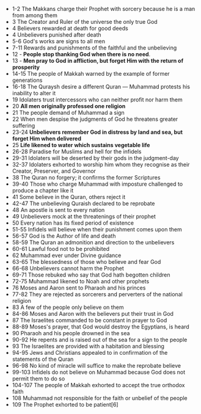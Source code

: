 * 1-2 The Makkans charge their Prophet with sorcery because he is a man from among them
* 3 The Creator and Ruler of the universe the only true God
* 4 Believers rewarded at death for good deeds
* 4 Unbelievers punished after death
* 5-6 God's works are signs to all men
* 7-11 Rewards and punishments of the faithful and the unbelieving
* 12 - __People stop thanking God when there is no need__.
* 13 - __Men pray to God in affliction, but forget Him with the return of prosperity__
* 14-15 The people of Makkah warned by the example of former generations
* 16-18 The Quraysh desire a different Quran — Muhammad protests his inability to alter it
* 19 Idolaters trust intercessors who can neither profit nor harm them
* 20 __All men originally professed one religion__
* 21 The people demand of Muhammad a sign
* 22 When men despise the judgments of God he threatens greater suffering
* 23-24 __Unbelievers remember God in distress by land and sea, but forget Him when delivered__
* 25 __Life likened to water which sustains vegetable life__
* 26-28 Paradise for Muslims and hell for the infidels
* 29-31 Idolaters will be deserted by their gods in the judgment-day
* 32-37 Idolaters exhorted to worship him whom they recognise as their Creator, Preserver, and Governor
* 38 The Quran no forgery; it confirms the former Scriptures
* 39-40 Those who charge Muhammad with imposture challenged to produce a chapter like it
* 41 Some believe in the Quran, others reject it
* 42-47 The unbelieving Quraish declared to be reprobate
* 48 An apostle is sent to every nation
* 49 Unbelievers mock at the threatenings of their prophet
* 50 Every nation has its fixed period of existence
* 51-55 Infidels will believe when their punishment comes upon them
* 56-57 God is the Author of life and death
* 58-59 The Quran an admonition and direction to the unbelievers
* 60-61 Lawful food not to be prohibited
* 62 Muhammad ever under Divine guidance
* 63-65 The blessedness of those who believe and fear God
* 66-68 Unbelievers cannot harm the Prophet
* 69-71 Those rebuked who say that God hath begotten children
* 72-75 Muhammad likened to Noah and other prophets
* 76 Moses and Aaron sent to Pharaoh and his princes
* 77-82 They are rejected as sorcerers and perverters of the national religion
* 83 A few of the people only believe on them
* 84-86 Moses and Aaron with the believers put their trust in God
* 87 The Israelites commanded to be constant in prayer to God
* 88-89 Moses's prayer, that God would destroy the Egyptians, is heard
* 90 Pharaoh and his people drowned in the sea
* 90-92 He repents and is raised out of the sea for a sign to the people
* 93 The Israelites are provided with a habitation and blessing
* 94-95 Jews and Christians appealed to in confirmation of the statements of the Quran
* 96-98 No kind of miracle will suffice to make the reprobate believe
* 99-103 Infidels do not believe on Muhammad because God does not permit them to do so
* 104-107 The people of Makkah exhorted to accept the true orthodox faith
* 108 Muhammad not responsible for the faith or unbelief of the people
* 109 The Prophet exhorted to be patient[6]
